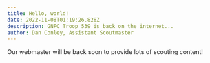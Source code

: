 ```yaml
---
title: Hello, world!
date: 2022-11-08T01:19:26.828Z
description: GNFC Troop 539 is back on the internet...
author: Dan Conley, Assistant Scoutmaster
---
```

Our webmaster will be back soon to provide lots of scouting content!
